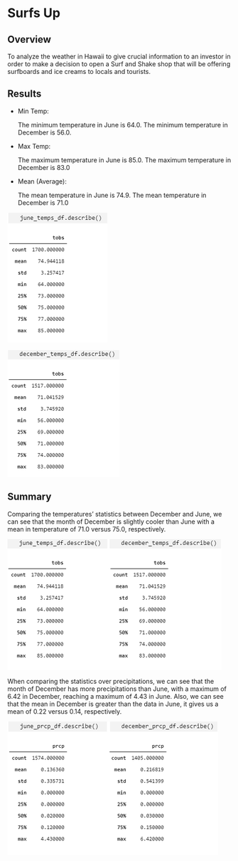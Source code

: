 # Surfs Up

## Overview

To analyze the weather in Hawaii to give crucial information to an investor in order to make a decision to open a Surf and Shake shop that will be offering surfboards and ice creams to locals and tourists.

## Results

- Min Temp:

  The minimum temperature in June is 64.0. The minimum temperature in December is 56.0.

- Max Temp:

  The maximum temperature in June is 85.0. The maximum temperature in December is 83.0
  
- Mean (Average):

  The mean temperature in June is 74.9. The mean temperature in December is 71.0

![graph1](Resources/june_temp.png)

![graph2](Resources/_temp.png)

## Summary 

Comparing the temperatures’ statistics between December and June, we can see that the month of December is slightly cooler than June with a mean in temperature of 71.0 versus 75.0, respectively.

![graph2](Resources/both_temp.png)

When comparing the statistics over precipitations, we can see that the month of December has more precipitations than June, with a maximum of 6.42 in December, reaching a maximum of 4.43 in June. Also, we can see that the mean in December is greater than the data in June, it gives us a mean of 0.22 versus 0.14, respectively.  

![graph2](Resources/both_prcp.png)
